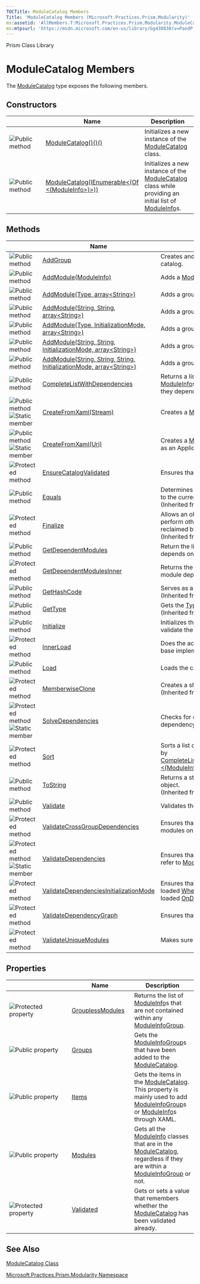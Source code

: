 ```yaml
---
TOCTitle: ModuleCatalog Members
Title: 'ModuleCatalog Members (Microsoft.Practices.Prism.Modularity)'
ms:assetid: 'AllMembers.T:Microsoft.Practices.Prism.Modularity.ModuleCatalog'
ms:mtpsurl: 'https://msdn.microsoft.com/en-us/library/Gg430838(v=PandP.50)'
---
```


Prism Class Library

ModuleCatalog Members
=====================

The [ModuleCatalog](https://msdn.microsoft.com/t:microsoft.practices.prism.modularity.modulecatalog) type exposes the following members.

Constructors
------------

<span id="constructorTableToggle"></span>
<table>
<colgroup>
<col width="33%" />
<col width="33%" />
<col width="33%" />
</colgroup>
<thead>
<tr class="header">
<th> </th>
<th>Name</th>
<th>Description</th>
</tr>
</thead>
<tbody>
<tr class="odd">
<td><img src="https://msdn.microsoft.com/en-us/Gg430838.pubmethod(en-us,PandP.50).gif" title="Public method" /></td>
<td><a href="https://msdn.microsoft.com/m:microsoft.practices.prism.modularity.modulecatalog.">ModuleCatalog()()()</a></td>
<td><div class="summary">
Initializes a new instance of the <a href="https://msdn.microsoft.com/t:microsoft.practices.prism.modularity.modulecatalog">ModuleCatalog</a> class.
</div></td>
</tr>
<tr class="even">
<td><img src="https://msdn.microsoft.com/en-us/Gg430838.pubmethod(en-us,PandP.50).gif" title="Public method" /></td>
<td><a href="https://msdn.microsoft.com/m:microsoft.practices.prism.modularity.modulecatalog.">ModuleCatalog(IEnumerable&lt;(Of &lt;(ModuleInfo&gt;)&gt;))</a></td>
<td><div class="summary">
Initializes a new instance of the <a href="https://msdn.microsoft.com/t:microsoft.practices.prism.modularity.modulecatalog">ModuleCatalog</a> class while providing an initial list of <a href="https://msdn.microsoft.com/t:microsoft.practices.prism.modularity.moduleinfo">ModuleInfo</a>s.
</div></td>
</tr>
</tbody>
</table>

Methods
-------

<span id="methodTableToggle"></span>
<table>
<colgroup>
<col width="33%" />
<col width="33%" />
<col width="33%" />
</colgroup>
<thead>
<tr class="header">
<th> </th>
<th>Name</th>
<th>Description</th>
</tr>
</thead>
<tbody>
<tr class="odd">
<td><img src="https://msdn.microsoft.com/en-us/Gg430838.pubmethod(en-us,PandP.50).gif" title="Public method" /></td>
<td><a href="https://msdn.microsoft.com/m:microsoft.practices.prism.modularity.modulecatalog.addgroup(microsoft.practices.prism.modularity.initializationmode%2csystem.string%2cmicrosoft.practices.prism.modularity.moduleinfo%5b%5d)">AddGroup</a></td>
<td><div class="summary">
Creates and adds a <a href="https://msdn.microsoft.com/t:microsoft.practices.prism.modularity.moduleinfogroup">ModuleInfoGroup</a> to the catalog.
</div></td>
</tr>
<tr class="even">
<td><img src="https://msdn.microsoft.com/en-us/Gg430838.pubmethod(en-us,PandP.50).gif" title="Public method" /></td>
<td><a href="https://msdn.microsoft.com/m:microsoft.practices.prism.modularity.modulecatalog.addmodule(microsoft.practices.prism.modularity.moduleinfo)">AddModule(ModuleInfo)</a></td>
<td><div class="summary">
Adds a <a href="https://msdn.microsoft.com/t:microsoft.practices.prism.modularity.moduleinfo">ModuleInfo</a> to the <a href="https://msdn.microsoft.com/t:microsoft.practices.prism.modularity.modulecatalog">ModuleCatalog</a>.
</div></td>
</tr>
<tr class="odd">
<td><img src="https://msdn.microsoft.com/en-us/Gg430838.pubmethod(en-us,PandP.50).gif" title="Public method" /></td>
<td><a href="https://msdn.microsoft.com/m:microsoft.practices.prism.modularity.modulecatalog.addmodule(system.type%2csystem.string%5b%5d)">AddModule(Type, array&lt;String&gt;)</a></td>
<td><div class="summary">
Adds a groupless <a href="https://msdn.microsoft.com/t:microsoft.practices.prism.modularity.moduleinfo">ModuleInfo</a> to the catalog.
</div></td>
</tr>
<tr class="even">
<td><img src="https://msdn.microsoft.com/en-us/Gg430838.pubmethod(en-us,PandP.50).gif" title="Public method" /></td>
<td><a href="https://msdn.microsoft.com/m:microsoft.practices.prism.modularity.modulecatalog.addmodule(system.string%2csystem.string%2csystem.string%5b%5d)">AddModule(String, String, array&lt;String&gt;)</a></td>
<td><div class="summary">
Adds a groupless <a href="https://msdn.microsoft.com/t:microsoft.practices.prism.modularity.moduleinfo">ModuleInfo</a> to the catalog.
</div></td>
</tr>
<tr class="odd">
<td><img src="https://msdn.microsoft.com/en-us/Gg430838.pubmethod(en-us,PandP.50).gif" title="Public method" /></td>
<td><a href="https://msdn.microsoft.com/m:microsoft.practices.prism.modularity.modulecatalog.addmodule(system.type%2cmicrosoft.practices.prism.modularity.initializationmode%2csystem.string%5b%5d)">AddModule(Type, InitializationMode, array&lt;String&gt;)</a></td>
<td><div class="summary">
Adds a groupless <a href="https://msdn.microsoft.com/t:microsoft.practices.prism.modularity.moduleinfo">ModuleInfo</a> to the catalog.
</div></td>
</tr>
<tr class="even">
<td><img src="https://msdn.microsoft.com/en-us/Gg430838.pubmethod(en-us,PandP.50).gif" title="Public method" /></td>
<td><a href="https://msdn.microsoft.com/m:microsoft.practices.prism.modularity.modulecatalog.addmodule(system.string%2csystem.string%2cmicrosoft.practices.prism.modularity.initializationmode%2csystem.string%5b%5d)">AddModule(String, String, InitializationMode, array&lt;String&gt;)</a></td>
<td><div class="summary">
Adds a groupless <a href="https://msdn.microsoft.com/t:microsoft.practices.prism.modularity.moduleinfo">ModuleInfo</a> to the catalog.
</div></td>
</tr>
<tr class="odd">
<td><img src="https://msdn.microsoft.com/en-us/Gg430838.pubmethod(en-us,PandP.50).gif" title="Public method" /></td>
<td><a href="https://msdn.microsoft.com/m:microsoft.practices.prism.modularity.modulecatalog.addmodule(system.string%2csystem.string%2csystem.string%2cmicrosoft.practices.prism.modularity.initializationmode%2csystem.string%5b%5d)">AddModule(String, String, String, InitializationMode, array&lt;String&gt;)</a></td>
<td><div class="summary">
Adds a groupless <a href="https://msdn.microsoft.com/t:microsoft.practices.prism.modularity.moduleinfo">ModuleInfo</a> to the catalog.
</div></td>
</tr>
<tr class="even">
<td><img src="https://msdn.microsoft.com/en-us/Gg430838.pubmethod(en-us,PandP.50).gif" title="Public method" /></td>
<td><a href="https://msdn.microsoft.com/m:microsoft.practices.prism.modularity.modulecatalog.completelistwithdependencies(system.collections.generic.ienumerable%7bmicrosoft.practices.prism.modularity.moduleinfo%7d)">CompleteListWithDependencies</a></td>
<td><div class="summary">
Returns a list of <a href="https://msdn.microsoft.com/t:microsoft.practices.prism.modularity.moduleinfo">ModuleInfo</a>s that contain both the <a href="https://msdn.microsoft.com/t:microsoft.practices.prism.modularity.moduleinfo">ModuleInfo</a>s in modules, but also all the modules they depend on.
</div></td>
</tr>
<tr class="odd">
<td><img src="https://msdn.microsoft.com/en-us/Gg430838.pubmethod(en-us,PandP.50).gif" title="Public method" /><img src="https://msdn.microsoft.com/en-us/Gg430838.static(en-us,PandP.50).gif" title="Static member" /></td>
<td><a href="https://msdn.microsoft.com/m:microsoft.practices.prism.modularity.modulecatalog.createfromxaml(system.io.stream)">CreateFromXaml(Stream)</a></td>
<td><div class="summary">
Creates a <a href="https://msdn.microsoft.com/t:microsoft.practices.prism.modularity.modulecatalog">ModuleCatalog</a> from XAML.
</div></td>
</tr>
<tr class="even">
<td><img src="https://msdn.microsoft.com/en-us/Gg430838.pubmethod(en-us,PandP.50).gif" title="Public method" /><img src="https://msdn.microsoft.com/en-us/Gg430838.static(en-us,PandP.50).gif" title="Static member" /></td>
<td><a href="https://msdn.microsoft.com/m:microsoft.practices.prism.modularity.modulecatalog.createfromxaml(system.uri)">CreateFromXaml(Uri)</a></td>
<td><div class="summary">
Creates a <a href="https://msdn.microsoft.com/t:microsoft.practices.prism.modularity.modulecatalog">ModuleCatalog</a> from a XAML included as an Application Resource.
</div></td>
</tr>
<tr class="odd">
<td><img src="https://msdn.microsoft.com/en-us/Gg430838.protmethod(en-us,PandP.50).gif" title="Protected method" /></td>
<td><a href="https://msdn.microsoft.com/m:microsoft.practices.prism.modularity.modulecatalog.ensurecatalogvalidated">EnsureCatalogValidated</a></td>
<td><div class="summary">
Ensures that the catalog is validated.
</div></td>
</tr>
<tr class="even">
<td><img src="https://msdn.microsoft.com/en-us/Gg430838.pubmethod(en-us,PandP.50).gif" title="Public method" /></td>
<td><a href="http://msdn2.microsoft.com/en-us/library/bsc2ak47">Equals</a></td>
<td><div class="summary">
Determines whether the specified <a href="http://msdn2.microsoft.com/en-us/library/e5kfa45b">Object</a> is equal to the current <a href="http://msdn2.microsoft.com/en-us/library/e5kfa45b">Object</a>.
</div>
(Inherited from <a href="http://msdn2.microsoft.com/en-us/library/e5kfa45b">Object</a>.)</td>
</tr>
<tr class="odd">
<td><img src="https://msdn.microsoft.com/en-us/Gg430838.protmethod(en-us,PandP.50).gif" title="Protected method" /></td>
<td><a href="http://msdn2.microsoft.com/en-us/library/4k87zsw7">Finalize</a></td>
<td><div class="summary">
Allows an object to try to free resources and perform other cleanup operations before it is reclaimed by garbage collection.
</div>
(Inherited from <a href="http://msdn2.microsoft.com/en-us/library/e5kfa45b">Object</a>.)</td>
</tr>
<tr class="even">
<td><img src="https://msdn.microsoft.com/en-us/Gg430838.pubmethod(en-us,PandP.50).gif" title="Public method" /></td>
<td><a href="https://msdn.microsoft.com/m:microsoft.practices.prism.modularity.modulecatalog.getdependentmodules(microsoft.practices.prism.modularity.moduleinfo)">GetDependentModules</a></td>
<td><div class="summary">
Return the list of <a href="https://msdn.microsoft.com/t:microsoft.practices.prism.modularity.moduleinfo">ModuleInfo</a>s that moduleInfo depends on.
</div></td>
</tr>
<tr class="odd">
<td><img src="https://msdn.microsoft.com/en-us/Gg430838.protmethod(en-us,PandP.50).gif" title="Protected method" /></td>
<td><a href="https://msdn.microsoft.com/m:microsoft.practices.prism.modularity.modulecatalog.getdependentmodulesinner(microsoft.practices.prism.modularity.moduleinfo)">GetDependentModulesInner</a></td>
<td><div class="summary">
Returns the <a href="https://msdn.microsoft.com/t:microsoft.practices.prism.modularity.moduleinfo">ModuleInfo</a> on which the received module dependens on.
</div></td>
</tr>
<tr class="even">
<td><img src="https://msdn.microsoft.com/en-us/Gg430838.pubmethod(en-us,PandP.50).gif" title="Public method" /></td>
<td><a href="http://msdn2.microsoft.com/en-us/library/zdee4b3y">GetHashCode</a></td>
<td><div class="summary">
Serves as a hash function for a particular type.
</div>
(Inherited from <a href="http://msdn2.microsoft.com/en-us/library/e5kfa45b">Object</a>.)</td>
</tr>
<tr class="odd">
<td><img src="https://msdn.microsoft.com/en-us/Gg430838.pubmethod(en-us,PandP.50).gif" title="Public method" /></td>
<td><a href="http://msdn2.microsoft.com/en-us/library/dfwy45w9">GetType</a></td>
<td><div class="summary">
Gets the <a href="http://msdn2.microsoft.com/en-us/library/42892f65">Type</a> of the current instance.
</div>
(Inherited from <a href="http://msdn2.microsoft.com/en-us/library/e5kfa45b">Object</a>.)</td>
</tr>
<tr class="even">
<td><img src="https://msdn.microsoft.com/en-us/Gg430838.pubmethod(en-us,PandP.50).gif" title="Public method" /></td>
<td><a href="https://msdn.microsoft.com/m:microsoft.practices.prism.modularity.modulecatalog.initialize">Initialize</a></td>
<td><div class="summary">
Initializes the catalog, which may load and validate the modules.
</div></td>
</tr>
<tr class="odd">
<td><img src="https://msdn.microsoft.com/en-us/Gg430838.protmethod(en-us,PandP.50).gif" title="Protected method" /></td>
<td><a href="https://msdn.microsoft.com/m:microsoft.practices.prism.modularity.modulecatalog.innerload">InnerLoad</a></td>
<td><div class="summary">
Does the actual work of loading the catalog. The base implementation does nothing.
</div></td>
</tr>
<tr class="even">
<td><img src="https://msdn.microsoft.com/en-us/Gg430838.pubmethod(en-us,PandP.50).gif" title="Public method" /></td>
<td><a href="https://msdn.microsoft.com/m:microsoft.practices.prism.modularity.modulecatalog.load">Load</a></td>
<td><div class="summary">
Loads the catalog if necessary.
</div></td>
</tr>
<tr class="odd">
<td><img src="https://msdn.microsoft.com/en-us/Gg430838.protmethod(en-us,PandP.50).gif" title="Protected method" /></td>
<td><a href="http://msdn2.microsoft.com/en-us/library/57ctke0a">MemberwiseClone</a></td>
<td><div class="summary">
Creates a shallow copy of the current <a href="http://msdn2.microsoft.com/en-us/library/e5kfa45b">Object</a>.
</div>
(Inherited from <a href="http://msdn2.microsoft.com/en-us/library/e5kfa45b">Object</a>.)</td>
</tr>
<tr class="even">
<td><img src="https://msdn.microsoft.com/en-us/Gg430838.protmethod(en-us,PandP.50).gif" title="Protected method" /><img src="https://msdn.microsoft.com/en-us/Gg430838.static(en-us,PandP.50).gif" title="Static member" /></td>
<td><a href="https://msdn.microsoft.com/m:microsoft.practices.prism.modularity.modulecatalog.solvedependencies(system.collections.generic.ienumerable%7bmicrosoft.practices.prism.modularity.moduleinfo%7d)">SolveDependencies</a></td>
<td><div class="summary">
Checks for cyclic dependencies, by calling the dependencysolver.
</div></td>
</tr>
<tr class="odd">
<td><img src="https://msdn.microsoft.com/en-us/Gg430838.protmethod(en-us,PandP.50).gif" title="Protected method" /></td>
<td><a href="https://msdn.microsoft.com/m:microsoft.practices.prism.modularity.modulecatalog.sort(system.collections.generic.ienumerable%7bmicrosoft.practices.prism.modularity.moduleinfo%7d)">Sort</a></td>
<td><div class="summary">
Sorts a list of <a href="https://msdn.microsoft.com/t:microsoft.practices.prism.modularity.moduleinfo">ModuleInfo</a>s. This method is called by <a href="https://msdn.microsoft.com/m:microsoft.practices.prism.modularity.modulecatalog.completelistwithdependencies(system.collections.generic.ienumerable%7bmicrosoft.practices.prism.modularity.moduleinfo%7d)">CompleteListWithDependencies(IEnumerable&lt;(Of &lt;(ModuleInfo&gt;)&gt;))</a> to return a sorted list.
</div></td>
</tr>
<tr class="even">
<td><img src="https://msdn.microsoft.com/en-us/Gg430838.pubmethod(en-us,PandP.50).gif" title="Public method" /></td>
<td><a href="http://msdn2.microsoft.com/en-us/library/7bxwbwt2">ToString</a></td>
<td><div class="summary">
Returns a string that represents the current object.
</div>
(Inherited from <a href="http://msdn2.microsoft.com/en-us/library/e5kfa45b">Object</a>.)</td>
</tr>
<tr class="odd">
<td><img src="https://msdn.microsoft.com/en-us/Gg430838.pubmethod(en-us,PandP.50).gif" title="Public method" /></td>
<td><a href="https://msdn.microsoft.com/m:microsoft.practices.prism.modularity.modulecatalog.validate">Validate</a></td>
<td><div class="summary">
Validates the <a href="https://msdn.microsoft.com/t:microsoft.practices.prism.modularity.modulecatalog">ModuleCatalog</a>.
</div></td>
</tr>
<tr class="even">
<td><img src="https://msdn.microsoft.com/en-us/Gg430838.protmethod(en-us,PandP.50).gif" title="Protected method" /></td>
<td><a href="https://msdn.microsoft.com/m:microsoft.practices.prism.modularity.modulecatalog.validatecrossgroupdependencies">ValidateCrossGroupDependencies</a></td>
<td><div class="summary">
Ensures that there are no dependencies between modules on different groups.
</div></td>
</tr>
<tr class="odd">
<td><img src="https://msdn.microsoft.com/en-us/Gg430838.protmethod(en-us,PandP.50).gif" title="Protected method" /><img src="https://msdn.microsoft.com/en-us/Gg430838.static(en-us,PandP.50).gif" title="Static member" /></td>
<td><a href="https://msdn.microsoft.com/m:microsoft.practices.prism.modularity.modulecatalog.validatedependencies(system.collections.generic.ienumerable%7bmicrosoft.practices.prism.modularity.moduleinfo%7d)">ValidateDependencies</a></td>
<td><div class="summary">
Ensures that all the dependencies within modules refer to <a href="https://msdn.microsoft.com/t:microsoft.practices.prism.modularity.moduleinfo">ModuleInfo</a>s within that list.
</div></td>
</tr>
<tr class="even">
<td><img src="https://msdn.microsoft.com/en-us/Gg430838.protmethod(en-us,PandP.50).gif" title="Protected method" /></td>
<td><a href="https://msdn.microsoft.com/m:microsoft.practices.prism.modularity.modulecatalog.validatedependenciesinitializationmode">ValidateDependenciesInitializationMode</a></td>
<td><div class="summary">
Ensures that there are no modules marked to be loaded <a href="https://msdn.microsoft.com/t:microsoft.practices.prism.modularity.initializationmode">WhenAvailable</a> depending on modules loaded <a href="https://msdn.microsoft.com/t:microsoft.practices.prism.modularity.initializationmode">OnDemand</a>
</div></td>
</tr>
<tr class="odd">
<td><img src="https://msdn.microsoft.com/en-us/Gg430838.protmethod(en-us,PandP.50).gif" title="Protected method" /></td>
<td><a href="https://msdn.microsoft.com/m:microsoft.practices.prism.modularity.modulecatalog.validatedependencygraph">ValidateDependencyGraph</a></td>
<td><div class="summary">
Ensures that there are no cyclic dependencies.
</div></td>
</tr>
<tr class="even">
<td><img src="https://msdn.microsoft.com/en-us/Gg430838.protmethod(en-us,PandP.50).gif" title="Protected method" /></td>
<td><a href="https://msdn.microsoft.com/m:microsoft.practices.prism.modularity.modulecatalog.validateuniquemodules">ValidateUniqueModules</a></td>
<td><div class="summary">
Makes sure all modules have an Unique name.
</div></td>
</tr>
</tbody>
</table>

Properties
----------

<span id="propertyTableToggle"></span>
<table>
<colgroup>
<col width="33%" />
<col width="33%" />
<col width="33%" />
</colgroup>
<thead>
<tr class="header">
<th> </th>
<th>Name</th>
<th>Description</th>
</tr>
</thead>
<tbody>
<tr class="odd">
<td><img src="https://msdn.microsoft.com/en-us/Gg430838.protproperty(en-us,PandP.50).gif" title="Protected property" /></td>
<td><a href="https://msdn.microsoft.com/p:microsoft.practices.prism.modularity.modulecatalog.grouplessmodules">GrouplessModules</a></td>
<td><div class="summary">
Returns the list of <a href="https://msdn.microsoft.com/t:microsoft.practices.prism.modularity.moduleinfo">ModuleInfo</a>s that are not contained within any <a href="https://msdn.microsoft.com/t:microsoft.practices.prism.modularity.moduleinfogroup">ModuleInfoGroup</a>.
</div></td>
</tr>
<tr class="even">
<td><img src="https://msdn.microsoft.com/en-us/Gg430838.pubproperty(en-us,PandP.50).gif" title="Public property" /></td>
<td><a href="https://msdn.microsoft.com/p:microsoft.practices.prism.modularity.modulecatalog.groups">Groups</a></td>
<td><div class="summary">
Gets the <a href="https://msdn.microsoft.com/t:microsoft.practices.prism.modularity.moduleinfogroup">ModuleInfoGroup</a>s that have been added to the <a href="https://msdn.microsoft.com/t:microsoft.practices.prism.modularity.modulecatalog">ModuleCatalog</a>.
</div></td>
</tr>
<tr class="odd">
<td><img src="https://msdn.microsoft.com/en-us/Gg430838.pubproperty(en-us,PandP.50).gif" title="Public property" /></td>
<td><a href="https://msdn.microsoft.com/p:microsoft.practices.prism.modularity.modulecatalog.items">Items</a></td>
<td><div class="summary">
Gets the items in the <a href="https://msdn.microsoft.com/t:microsoft.practices.prism.modularity.modulecatalog">ModuleCatalog</a>. This property is mainly used to add <a href="https://msdn.microsoft.com/t:microsoft.practices.prism.modularity.moduleinfogroup">ModuleInfoGroup</a>s or <a href="https://msdn.microsoft.com/t:microsoft.practices.prism.modularity.moduleinfo">ModuleInfo</a>s through XAML.
</div></td>
</tr>
<tr class="even">
<td><img src="https://msdn.microsoft.com/en-us/Gg430838.pubproperty(en-us,PandP.50).gif" title="Public property" /></td>
<td><a href="https://msdn.microsoft.com/p:microsoft.practices.prism.modularity.modulecatalog.modules">Modules</a></td>
<td><div class="summary">
Gets all the <a href="https://msdn.microsoft.com/t:microsoft.practices.prism.modularity.moduleinfo">ModuleInfo</a> classes that are in the <a href="https://msdn.microsoft.com/t:microsoft.practices.prism.modularity.modulecatalog">ModuleCatalog</a>, regardless if they are within a <a href="https://msdn.microsoft.com/t:microsoft.practices.prism.modularity.moduleinfogroup">ModuleInfoGroup</a> or not.
</div></td>
</tr>
<tr class="odd">
<td><img src="https://msdn.microsoft.com/en-us/Gg430838.protproperty(en-us,PandP.50).gif" title="Protected property" /></td>
<td><a href="https://msdn.microsoft.com/p:microsoft.practices.prism.modularity.modulecatalog.validated">Validated</a></td>
<td><div class="summary">
Gets or sets a value that remembers whether the <a href="https://msdn.microsoft.com/t:microsoft.practices.prism.modularity.modulecatalog">ModuleCatalog</a> has been validated already.
</div></td>
</tr>
</tbody>
</table>

See Also
--------


[ModuleCatalog Class](https://msdn.microsoft.com/t:microsoft.practices.prism.modularity.modulecatalog)

[Microsoft.Practices.Prism.Modularity Namespace](https://msdn.microsoft.com/n:microsoft.practices.prism.modularity)
